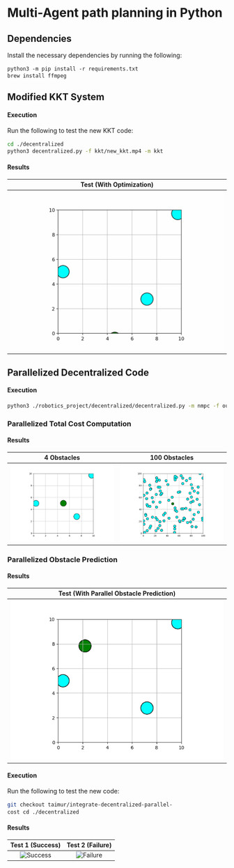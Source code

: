 # Multi-Agent path planning in Python

## Dependencies

Install the necessary dependencies by running the following:

```shell
python3 -m pip install -r requirements.txt
brew install ffmpeg
```

## Modified KKT System

#### Execution

Run the following to test the new KKT code:

```bash
cd ./decentralized
python3 decentralized.py -f kkt/new_kkt.mp4 -m kkt
```

#### Results

|            Test (With Optimization)            |
|:--------------------------------------:|
| ![Success](./decentralized/kkt/new_kkt.gif) | 

## Parallelized Decentralized Code

#### Execution
```bash
python3 ./robotics_project/decentralized/decentralized.py -m nmpc -f output_animation_file_name.gif
```

### Parallelized Total Cost Computation
#### Results

|            4 Obstacles            |            100 Obstacles            |
|:--------------------------------------:|:--------------------------------------:|
| ![Success](./decentralized/nmpc/4-obstacles.gif) | ![Success](./decentralized/nmpc/100-obstacles.gif)|

### Parallelized Obstacle Prediction
#### Results
|            Test (With Parallel Obstacle Prediction)            |
|:--------------------------------------:|
| ![Success](./decentralized/nmpc/parallel-prediction.gif) | 


#### Execution

Run the following to test the new code:

```bash
git checkout taimur/integrate-decentralized-parallel-
cost cd ./decentralized
```

#### Results

|            Test 1 (Success)            |            Test 2 (Failure)            |
|:--------------------------------------:|:--------------------------------------:|
| ![Success](./centralized/sipp/results/success.gif) | ![Failure](./centralized/sipp/results/failure.gif)|

